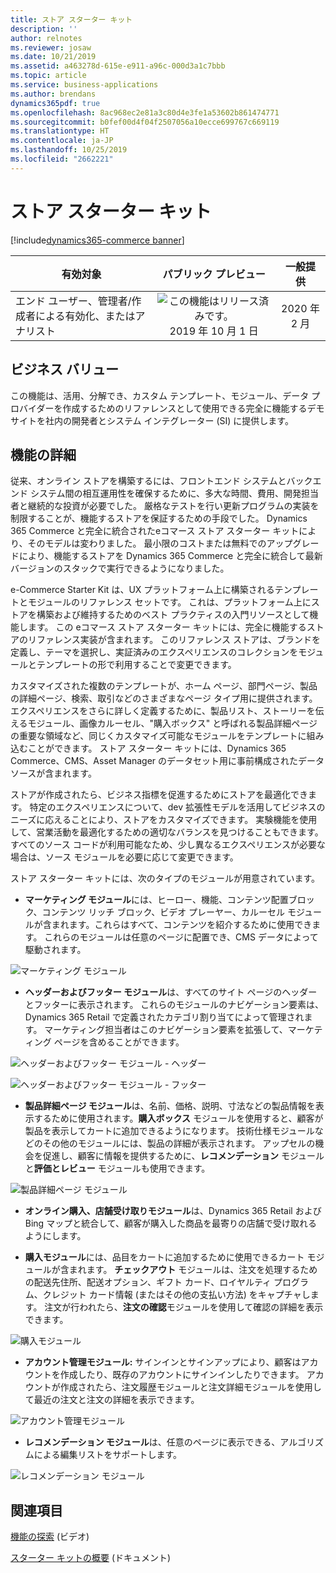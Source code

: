 ```yaml
---
title: ストア スターター キット
description: ''
author: relnotes
ms.reviewer: josaw
ms.date: 10/21/2019
ms.assetid: a463278d-615e-e911-a96c-000d3a1c7bbb
ms.topic: article
ms.service: business-applications
ms.author: brendans
dynamics365pdf: true
ms.openlocfilehash: 8ac968ec2e81a3c80d4e3fe1a53602b861474771
ms.sourcegitcommit: b0fef00d4f04f2507056a10ecce699767c669119
ms.translationtype: HT
ms.contentlocale: ja-JP
ms.lasthandoff: 10/25/2019
ms.locfileid: "2662221"
---
```

# <a name="store-starter-kit"></a>ストア スターター キット
[!include[dynamics365-commerce banner](../includes/dynamics365-commerce.md)]

| 有効対象    |  パブリック プレビュー | 一般提供 | 
| ---------- | :----------: |:----------: |
|エンド ユーザー、管理者/作成者による有効化、またはアナリスト|![この機能はリリース済みです。](/dynamics365-release-plan/media/green-checkmark.png "この機能はリリース済みです。") 2019 年 10 月 1 日| 2020 年 2 月|


## <a name="business-value"></a>ビジネス バリュー
<!-- bv start -->
この機能は、活用、分解でき、カスタム テンプレート、モジュール、データ プロバイダーを作成するためのリファレンスとして使用できる完全に機能するデモ サイトを社内の開発者とシステム インテグレーター (SI) に提供します。
<!-- bv end -->



## <a name="feature-details"></a>機能の詳細
<!--feature detail start -->
従来、オンライン ストアを構築するには、フロントエンド システムとバックエンド システム間の相互運用性を確保するために、多大な時間、費用、開発担当者と継続的な投資が必要でした。 厳格なテストを行い更新プログラムの実装を制限することが、機能するストアを保証するための手段でした。 Dynamics 365 Commerce と完全に統合されたeコマース ストア スターター キットにより、そのモデルは変わりました。 最小限のコストまたは無料でのアップグレードにより、機能するストアを Dynamics 365 Commerce と完全に統合して最新バージョンのスタックで実行できるようになりました。 

e-Commerce Starter Kit は、UX プラットフォーム上に構築されるテンプレートとモジュールのリファレンス セットです。 これは、プラットフォーム上にストアを構築および維持するためのベスト プラクティスの入門リソースとして機能します。 この eコマース ストア スターター キットには、完全に機能するストアのリファレンス実装が含まれます。 このリファレンス ストアは、ブランドを定義し、テーマを選択し、実証済みのエクスペリエンスのコレクションをモジュールとテンプレートの形で利用することで変更できます。 

カスタマイズされた複数のテンプレートが、ホーム ページ、部門ページ、製品の詳細ページ、検索、取引などのさまざまなページ タイプ用に提供されます。エクスペリエンスをさらに詳しく定義するために、製品リスト、ストーリーを伝えるモジュール、画像カルーセル、"購入ボックス" と呼ばれる製品詳細ページの重要な領域など、同じくカスタマイズ可能なモジュールをテンプレートに組み込むことができます。 ストア スターター キットには、Dynamics 365 Commerce、CMS、Asset Manager のデータセット用に事前構成されたデータ ソースが含まれます。

ストアが作成されたら、ビジネス指標を促進するためにストアを最適化できます。 特定のエクスペリエンスについて、dev 拡張性モデルを活用してビジネスのニーズに応えることにより、ストアをカスタマイズできます。 実験機能を使用して、営業活動を最適化するための適切なバランスを見つけることもできます。 すべてのソース コードが利用可能なため、少し異なるエクスペリエンスが必要な場合は、ソース モジュールを必要に応じて変更できます。 

ストア スターター キットには、次のタイプのモジュールが用意されています。 

- **マーケティング モジュール**には、ヒーロー、機能、コンテンツ配置ブロック、コンテンツ リッチ ブロック、ビデオ プレーヤー、カルーセル モジュールが含まれます。これらはすべて、コンテンツを紹介するために使用できます。 これらのモジュールは任意のページに配置でき、CMS データによって駆動されます。 

![マーケティング モジュール](media/marketing_modules.png "マーケティング モジュール")

- **ヘッダーおよびフッター モジュール**は、すべてのサイト ページのヘッダーとフッターに表示されます。 これらのモジュールのナビゲーション要素は、Dynamics 365 Retail で定義されたカテゴリ割り当てによって管理されます。 マーケティング担当者はこのナビゲーション要素を拡張して、マーケティング ページを含めることができます。  

![ヘッダーおよびフッター モジュール - ヘッダー](media/header_and_footer_modules_1.png "ヘッダーおよびフッター モジュール - ヘッダー")

![ヘッダーおよびフッター モジュール - フッター](media/header_and_footer_modules_2.png "ヘッダーおよびフッター モジュール - フッター")

- **製品詳細ページ モジュール**は、名前、価格、説明、寸法などの製品情報を表示するために使用されます。**購入ボックス** モジュールを使用すると、顧客が製品を表示してカートに追加できるようになります。 技術仕様モジュールなどのその他のモジュールには、製品の詳細が表示されます。 アップセルの機会を促進し、顧客に情報を提供するために、**レコメンデーション** モジュールと**評価とレビュー** モジュールも使用できます。

![製品詳細ページ モジュール](media/product_details_page_modules.png "製品詳細ページ モジュール")

- **オンライン購入、店舗受け取りモジュール**は、Dynamics 365 Retail および Bing マップと統合して、顧客が購入した商品を最寄りの店舗で受け取れるようにします。

- **購入モジュール**には、品目をカートに追加するために使用できるカート モジュールが含まれます。 **チェックアウト** モジュールは、注文を処理するための配送先住所、配送オプション、ギフト カード、ロイヤルティ プログラム、クレジット カード情報 (またはその他の支払い方法) をキャプチャします。 注文が行われたら、**注文の確認**モジュールを使用して確認の詳細を表示できます。 

![購入モジュール](media/purchase_modules.png "購入モジュール")

- **アカウント管理モジュール:** サインインとサインアップにより、顧客はアカウントを作成したり、既存のアカウントにサインインしたりできます。 アカウントが作成されたら、注文履歴モジュールと注文詳細モジュールを使用して最近の注文と注文の詳細を表示できます。 

![アカウント管理モジュール](media/account_management_modules.png "アカウント管理モジュール")

- **レコメンデーション モジュール**は、任意のページに表示できる、アルゴリズムによる編集リストをサポートします。

![レコメンデーション モジュール](media/recommendations_module.png "レコメンデーション モジュール")
<!--feature detail end -->










## <a name="see-also"></a>関連項目
[機能の探索](https://aka.ms/ROGC19RW2ROV3) (ビデオ)

[スターター キットの概要](https://docs.microsoft.com/dynamics365/commerce/starter-kit-overview) (ドキュメント)
